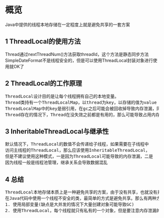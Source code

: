 # 概览

Java中提供的线程本地存储在一定程度上就是避免共享的一套方案

## 1 ThreadLocal的使用方法

Thread通过nextThreadNum()方法获取threadId，这个方法是静态同步方法  
SimpleDateFormat不是线程安全的，但是可以使用ThreadLocal封装对象进行使用就OK了

## 2 ThreadLocal的工作原理

<pre>
ThreadLocal设计目的是让每个线程拥有自己的本地变量。
Thread类持有一个ThreadLocalMap，以thread为key，以存储的值为value
ThreadLocalMap中的key是弱引用，在gc之后可能会被回收掉导致内存泄漏，同时如果大量的
Thread存在的情况下，Thread在没失效之前都是有用的，那么可能导致占用内存空间过大
</pre>

## 3 InheritableThreadLocal与继承性

<pre>
默认情况下，ThreadLocal的数值不会传递给子线程，如果需要在子线程中
访问主线程的ThreadLocal，那么应该使用InheritableThreadLocal，
但是不建议使用这种模式，一是因为ThreadLocal可能导致的内存泄漏，二是
因为线程一般是线程池管理，继承关系会导致数据混乱
</pre>

## 4 总结

<pre>
ThreadLocal本地存储本质上是一种避免共享的方案，由于没有共享，也就没有并发问题
在Java代码中使用一个线程不安全的类，最简单的方式是避免共享。那么有两种方案:
1. 使用局部变量(缺点是大并发的情况下大量创建对象可能导致GC)
2. 使用ThreadLocal，每个线程就只有私有的一个对象，但是要注意内存泄漏的问题
</pre>